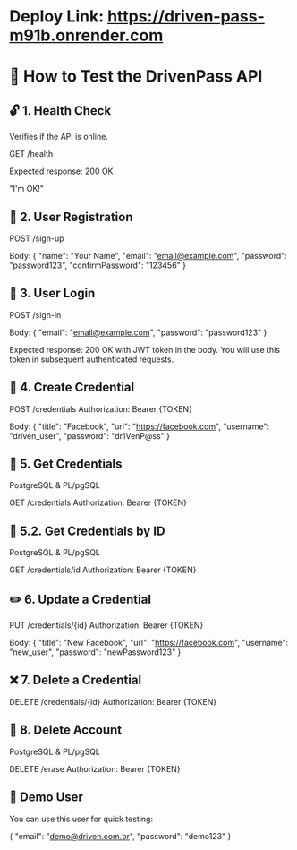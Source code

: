 # Deploy Link: https://driven-pass-m91b.onrender.com

# 🚀 How to Test the DrivenPass API

## 🔓 1. Health Check
Verifies if the API is online.

GET /health

Expected response:
200 OK

"I'm OK!"

## 👤 2. User Registration

POST /sign-up

Body:
{
  "name": "Your Name",
  "email": "email@example.com",
  "password": "password123",
  "confirmPassword": "123456"
}

## 🔑 3. User Login

POST /sign-in

Body:
{
  "email": "email@example.com",
  "password": "password123"
}

Expected response:
200 OK with JWT token in the body.
You will use this token in subsequent authenticated requests.

## 🔐 4. Create Credential

POST /credentials
Authorization: Bearer {TOKEN}

Body:
{
  "title": "Facebook",
  "url": "https://facebook.com",
  "username": "driven_user",
  "password": "dr1VenP@ss"
}

## 📄 5. Get Credentials

PostgreSQL & PL/pgSQL

GET /credentials
Authorization: Bearer {TOKEN}

## 📄 5.2. Get Credentials by ID

PostgreSQL & PL/pgSQL

GET /credentials/id
Authorization: Bearer {TOKEN}

## ✏️ 6. Update a Credential

PUT /credentials/{id}
Authorization: Bearer {TOKEN}

Body:
{
  "title": "New Facebook",
  "url": "https://facebook.com",
  "username": "new_user",
  "password": "newPassword123"
}

## ❌ 7. Delete a Credential

DELETE /credentials/{id}
Authorization: Bearer {TOKEN}

## 🧨 8. Delete Account

PostgreSQL & PL/pgSQL

DELETE /erase
Authorization: Bearer {TOKEN}

## 🧪 Demo User

You can use this user for quick testing:

{
  "email": "demo@driven.com.br",
  "password": "demo123"
}